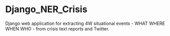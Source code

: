 # Django_NER_Crisis 

Django web application for extracting 4W situational events - WHAT WHERE WHEN WHO - from crisis text reports and Twitter.
